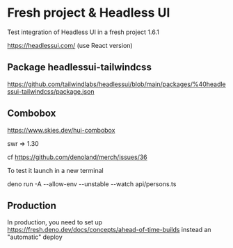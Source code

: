 
# Fresh project & Headless UI

Test integration of Headless UI in a fresh project 1.6.1

https://headlessui.com/ (use React version)

## Package headlessui-tailwindcss

https://github.com/tailwindlabs/headlessui/blob/main/packages/%40headlessui-tailwindcss/package.json

## Combobox

https://www.skies.dev/hui-combobox

swr => 1.30

cf https://github.com/denoland/merch/issues/36

To test it launch in a new terminal

deno run -A --allow-env --unstable --watch api/persons.ts


## Production

In production, you need to set up https://fresh.deno.dev/docs/concepts/ahead-of-time-builds
instead an "automatic" deploy
